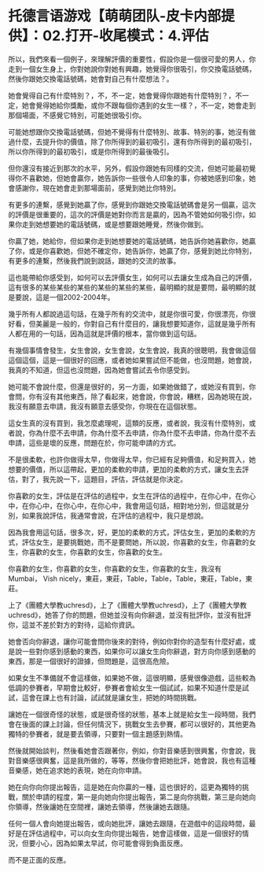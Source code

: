 # 托德言语游戏【萌萌团队-皮卡内部提供】：02.打开-收尾模式：4.评估

所以，我們來看一個例子，來理解評價的重要性，假設你是一個很可愛的男人，你走到一個女生身上，你對她說你對她有興趣，她覺得你很吸引，你交換電話號碼，然後你跟她交換電話號碼，她會對自己有什麼想法？。

她會覺得自己有什麼特別？，不，不一定，她會覺得你跟她有什麼特別？，不一定，她會覺得她給你獎勵，或你不跟每個你遇到的女生一樣？，不一定，她會走到那個場面，不感覺它特別，可能她很吸引你。

可能她想跟你交換電話號碼，但她不覺得有什麼特別、故事、特別的事，她沒有做過什麼，去提升你的價值，除了你所得到的最初吸引，還有你所得到的最初吸引，所以你所得到的最初吸引，或是你所得到的最後吸引。

但你還沒有接近到那次的水平，另外，假設你跟她有同樣的交流，但她可能最初覺得你不喜歡她，但她會贏你，她告訴你一些很令人印象的事，你被她感到印象，她會感謝你，現在她會走到那場面前，感覺到她比你特別。

有更多的連繫，感覺到她贏了你，感覺到你跟她交換電話號碼會是另一個贏，這次的評價是很重要的，這次的評價是她對你而言是贏的，因為不管她如何吸引你，如果你走到她想要她的電話號碼，或是想要跟她睡覺，然後你做到。

你贏了她，她給你，但如果你走到她想要她的電話號碼，她告訴你她喜歡你，她贏了你，或是你喜歡她，但她不確定你，她告訴你，她贏了你，感覺到她比你特別，有更多的連繫，然後我們說到說話，跟她的交流的故事。

這也能帶給你感受到，如何可以去評價女生，如何可以去讓女生成為自己的評價，這有很多的某些某些的某些的某些的某些的某些，最明顯的就是要問，最明顯的就是要說，這是一個2002-2004年。

幾乎所有人都說過這句話，在幾乎所有的交流中，就是你很可愛，你很漂亮，你很好看，但美麗是一般的，你對自己有什麼目的，讓我想要知道你，這就是幾乎所有人都在用的一句話，因為這就是評價的根本，當你做到這句話。

有幾個事情會發生，女生會說，女生會說，女生會說，我真的很聰明，我會做這個這個這個，這是一個很好的回應，或者她如果嘗試但不能做，也沒問題，她會說，我真的不知道，但這也沒問題，因為她會嘗試去令你感受到。

她可能不會說什麼，但還是很好的，另一方面，如果她做錯了，或她沒有買到，你會問，你有沒有其他東西，除了看起來，她會說，你會說，糟糕，因為她現在說，我沒有願意去申請，我沒有願意去感受你，你現在在這個狀態。

這女生真的沒有買到，我怎麼處理呢，這類的反應，或者說，我沒有什麼特別，或者說，你為什麼不去申請，你為什麼不去申請，你為什麼不去申請，你為什麼不去申請，這些是壞的反應，問題在於，你可能申請的方式。

不是很柔軟，也許你做得太早，你做得太早，你已經有足夠價值，和足夠買入，她想要的價值，所以這帶起，更加的柔軟的申請，更加的柔軟的方式，讓女生去評估，對了，我先說一下，這題目，評估，評估就是你決定。

你喜歡的女生，評估是在評估的過程中，女生在評估的過程中，在你心中，在你心中，在你心中，在你心中，在你心中，我會用這句話，相對地分別，但這就是分別，如果我說評估，我通常會說，在評估的過程中，我只是想說。

因為我會用這句話，很多次，好，更加的柔軟的方式，評估女生，更加的柔軟的方式，評估女生，是要挑戰她，而不是要問她，所以說，你喜歡的女生，你喜歡的女生，你喜歡的女生，你喜歡的女生，你喜歡的女生。

你喜歡的女生，你喜歡的女生，你喜歡的女生，你喜歡的女生，我沒有 Mumbai， Vish nicely，東莊，東莊，Table，Table，Table，東莊，Table，東莊。

上了《團體大學教uchresd》，上了《團體大學教uchresd》，上了《團體大學教uchresd》，她答了你的問題，但她並沒有向你辭退，並沒有批評你，並沒有批評你，這並不差於對方的對待，這給你資訊。

她會否向你辭退，讓你可能會問你後來的對待，例如你對你的造型有什麼好處，或是說一些對你感到感動的東西，如果你可以讓女生向你辭退，對方向你感到感動的東西，那是一個很好的證據，但問題是，這很高危險。

如果女生不準備就不會這樣做，如果她不做，這很明顯，感覺很像遊戲，這些較為低調的參賽者，早期會比較好，參賽者會給女生一個試試，如果不知道什麼是試試，這會在課上也有討論，試試就是讓女生，把她的時間挑戰。

讓她在一個很奇怪的狀態，或是很奇怪的狀態，基本上就是給女生一段時間，我們會在後面的課上討論，但任何情況下，挑戰女生去參賽，都可以很好的，其他更為獨特的參賽者，就是要去領導，只要對一個主題感到熱情。

然後就開始談判，然後看她會否跟著你，例如，你對音樂感到很興奮，你會說，我對音樂感很興奮，這是我所做的，等等，然後你會把她批評，她會說，我也有這種音樂感，她在追求她的表現，她在向你申請。

她在向你向你提出報告，這是她在向你贏的一種，這也很好的，這更為獨特的挑戰，關於申請的程度，第一是向她向你提出報告，第二是向你挑戰，第三是向她向你領導，然後讓她在空間裡，讓她去領導，然後讓她去跟隨。

任何一個人會向她提出報告，或向她批評，讓她去跟隨，在遊戲中的這段時間，最好是在評估過程中，可以向女生向你提出報告，她會這樣做，這是一個很好的情況，但要小心，因為如果太早試，你可能會得到負面反應。

而不是正面的反應。
